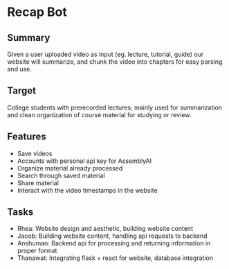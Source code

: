 # Recap Bot
## Summary
Given a user uploaded video as input (eg. lecture, tutorial, guide) our website will summarize, and chunk the video into chapters for easy parsing and use.

## Target
College students with prerecorded lectures; mainly used for summarization and clean organization of course material for studying or review.

## Features
- Save videos
- Accounts with personal api key for AssemblyAI
- Organize material already processed
- Search through saved material
- Share material
- Interact with the video timestamps in the website

## Tasks
- Rhea: Website design and aesthetic, building website content
- Jacob: Building website content, handling api requests to backend
- Anshuman: Backend api for processing and returning information in proper format
- Thanawat: Integrating flask + react for website, database integration
